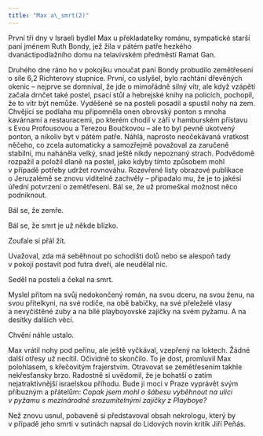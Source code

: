 ```yaml
---
title: "Max a\_smrt(2)"
---
```


První tři dny v Israeli bydlel Max u překladatelky románu, sympatické starší paní jménem Ruth Bondy, jež žila v pátém patře hezkého dvanáctipodlažního domu na telavivském předměstí Ramat Gan.

  

Druhého dne ráno ho v pokojíku vnoučat paní Bondy probudilo zemětřesení o síle 6,2 Richterovy stupnice. První, co uslyšel, bylo rachtání dřevěných okenic – nejprve se domníval, že jde o mimořádně silný vítr, ale když vzápětí začala drnčet také postel, psací stůl a hebrejské knihy na policích, pochopil, že to vítr být nemůže. Vyděšeně se na posteli posadil a spustil nohy na zem. Chvějící se podlaha mu připomněla onen obrovský ponton s mnoha kavárnami a restauracemi, po kterém chodil v září v hamburském přístavu s Evou Profousovou a Terezou Boučkovou – ale to byl pevně ukotvený ponton, a nikoliv byt v pátém patře. Náhlá, naprosto neočekávaná vratkost něčeho, co zcela automaticky a samozřejmě považoval za zaručeně stabilní, mu naháněla velký, snad ještě nikdy nepoznaný strach. Podvědomě rozpažil a položil dlaně na postel, jako kdyby tímto způsobem mohl v případě potřeby udržet rovnováhu. Rozevřené listy obrazové publikace o Jeruzalémě se znovu viditelně zachvěly – připadalo mu, že je to jakési úřední potvrzení o zemětřesení. Bál se, že už promeškal možnost něco podniknout.

Bál se, že zemře.

Bál se, že smrt je už někde blízko.

Zoufale si přál žít.

Uvažoval, zda má seběhnout po schodišti dolů nebo se alespoň tady v pokoji postavit pod futra dveří, ale neudělal nic.

Seděl na posteli a čekal na smrt.

Myslel přitom na svůj nedokončený román, na svou dceru, na svou ženu, na svou přítelkyni, na své rodiče, na obě babičky, na své přeleželé vlasy a nevyčištěné zuby a na bílé playboyovské zajíčky na svém pyžamu. A na desítky dalších věcí.

Chvění náhle ustalo.

Max vrátil nohy pod peřinu, ale ještě vyčkával, vzepřený na loktech. Žádné další otřesy už necítil. Očividně to skončilo. To je dost, promluvil Max polohlasem, s křečovitým frajerstvím. Otravovat se zemětřesením takhle nekřesťansky brzo. Radostně si uvědomil, že je bohatší o zatím nejatraktivnější israelskou příhodu. Bude ji moci v Praze vyprávět svým příbuzným a přátelům: _Copak jsem mohl o šábesu vyběhnout na ulici v pyžamu s mezinárodně srozumitelnými zajíčky z Playboye?_

Než znovu usnul, pobaveně si představoval obsah nekrologu, který by v případě jeho smrti v sutinách napsal do Lidových novin kritik Jiří Peňás.
